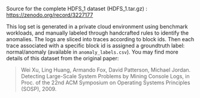 Source for the complete HDFS_1 dataset (HDFS_1.tar.gz) : https://zenodo.org/record/3227177

This log set is generated in a private cloud environment using benchmark workloads, and manually labeled through handcrafted rules to identify the anomalies. The logs are sliced into traces according to block ids. Then each trace associated with a specific block id is assigned a groundtruth label: normal/anomaly (available in ```anomaly_labels.csv```). You may find more details of this dataset from the original paper:

> Wei Xu, Ling Huang, Armando Fox, David Patterson, Michael Jordan. Detecting Large-Scale System Problems by Mining Console Logs, in Proc. of the 22nd ACM Symposium on Operating Systems Principles (SOSP), 2009.
